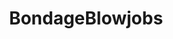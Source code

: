 ---
title: BondageBlowjobs
crosslinks:
- SpankSafe
- tipofmypenis
- Dominated
- SyrenDeMer
- shelikesitrough
---